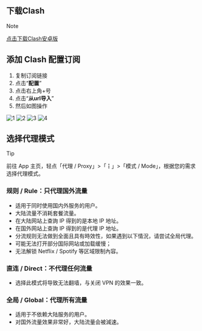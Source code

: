 ## 下载Clash
> [!NOTE]
> [点击下载Clash安卓版](https://aiyouzi.top/d/OneDrive4/Tsm/clash/%E5%AE%89%E5%8D%93/clashcn.com_cfa-2.5.3.apk)
## 添加 Clash 配置订阅
1. 复制订阅链接
2. 点击“**配置**”
3. 点击右上角+号
4. 点击“**从url导入**”
5. 然后如图操作

![1](https://github.com/Eray114514/gmeek/assets/117504718/71218157-bb41-4944-8300-1f33ec9aa1f1)
![2](https://github.com/Eray114514/gmeek/assets/117504718/5dc7d7bb-a024-43b2-a192-0db0cc181b88)
![3](https://github.com/Eray114514/gmeek/assets/117504718/65c45bab-f0f1-44ae-98eb-51a6c0721fdc)
![4](https://github.com/Eray114514/gmeek/assets/117504718/8c45a583-0c48-4f64-b1a4-f14e17f039fd)
## 选择代理模式
> [!TIP]
> 前往 App 主页，轻点「代理 / Proxy」>「┇」>「模式 / Mode」，根据您的需求选择代理模式。
### 规则 / Rule：只代理国外流量
- 适用于同时使用国内外服务的用户。
- 大陆流量不消耗套餐流量。
- 在大陆网站上查詢 IP 得到的是本地 IP 地址。
- 在国外网站上查詢 IP 得到的是代理 IP 地址。
- 分流规则无法做到全面且具有時效性，如果遇到以下情況，请尝试全局代理。
- 可能无法打开部分国际网站或加载缓慢；
- 无法解锁 Netflix / Spotify 等区域限制內容。
### 直连 / Direct：不代理任何流量
- 选择此模式将导致无法翻墙，与关闭 VPN 的效果一致。
### 全局 / Global：代理所有流量
- 适用于不依赖大陆服务的用户。
- 对国外流量效果非常好，大陆流量会被減速。